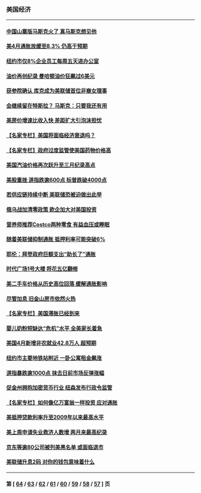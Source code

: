 ### 美国经济
---
#### [中国山寨版马斯克火了 真马斯克想见他](../../pages/ncid1078158/n13733559.md) 
#### [美4月通胀放缓至8.3% 仍高于预期](../../pages/ncid1078158/n13733293.md) 
#### [纽约市仅8%企业员工每周五天进办公室](../../pages/ncid1078158/n13732820.md) 
#### [油价再创纪录  曼哈顿油价狂飙过6美元](../../pages/ncid1078158/n13732756.md) 
#### [获参院确认 库克成为美联储首位非裔女理事](../../pages/ncid1078158/n13732610.md) 
#### [会继续留在特斯拉？ 马斯克：只要我还有用](../../pages/ncid1078158/n13732437.md) 
#### [美房价增速比收入快 差距扩大引泡沫担忧](../../pages/ncid1078158/n13732492.md) 
#### [【名家专栏】美国将面临经济衰退吗？](../../pages/ncid1078158/n13732121.md) 
#### [【名家专栏】政府过度监管使美国药物价格高](../../pages/ncid1078158/n13731332.md) 
#### [美国汽油价格再次跃升至三月纪录高点](../../pages/ncid1078158/n13731617.md) 
#### [美股重挫 道指跌逾600点 标普跌破4000点](../../pages/ncid1078158/n13731602.md) 
#### [若供应链持续中断 美联储恐被迫做出此举](../../pages/ncid1078158/n13731521.md) 
#### [俄乌战加清零政策 欧企加大对美国投资](../../pages/ncid1078158/n13730219.md) 
#### [营养师推荐Costco两种零食 有益血压或睡眠](../../pages/ncid1078158/n13717853.md) 
#### [随着美联储抑制通胀 抵押利率可能突破6%](../../pages/ncid1078158/n13729303.md) 
#### [耶伦：拜登政府巨额支出“助长了”通胀](../../pages/ncid1078158/n13729086.md) 
#### [时代广场1号大楼 将花五亿翻修](../../pages/ncid1078158/n13729234.md) 
#### [美二手车价格从历史高位回落 缓解通胀影响](../../pages/ncid1078158/n13729026.md) 
#### [尽管加息 旧金山房市依然火热](../../pages/ncid1078158/n13728469.md) 
#### [【名家专栏】美国滞胀已经到来](../../pages/ncid1078158/n13728602.md) 
#### [婴儿奶粉短缺达“危机”水平 全美家长着急](../../pages/ncid1078158/n13728848.md) 
#### [美国4月新增非农就业42.8万人 超预期](../../pages/ncid1078158/n13728839.md) 
#### [纽约市主要地铁站附近 一卧公寓租金飙涨](../../pages/ncid1078158/n13728366.md) 
#### [道指暴跌逾1000点 抹去日前市场反弹涨幅](../../pages/ncid1078158/n13728230.md) 
#### [促金州拥抱加密货币行业 纽森发布行政令监管](../../pages/ncid1078158/n13728217.md) 
#### [【名家专栏】如何像亿万富翁一样投资 应对通胀](../../pages/ncid1078158/n13727916.md) 
#### [美抵押贷款利率升至2009年以来最高水平](../../pages/ncid1078158/n13728188.md) 
#### [美上周申请失业救济人数增 两月来最高纪录](../../pages/ncid1078158/n13727973.md) 
#### [京东等逾80公司被列美黑名单 或面临退市](../../pages/ncid1078158/n13727449.md) 
#### [美联储升息2码 对你的钱包意味着什么](../../pages/ncid1078158/n13727177.md) 

---
#### 第 [ [64](./64.md) / [63](./63.md) / [62](./62.md) / [61](./61.md) / [60](./60.md) / [59](./59.md) / [58](./58.md) / [57](./57.md) ] 页
